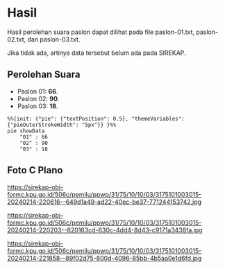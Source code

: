 # Hasil

Hasil perolehan suara paslon dapat dilihat pada file paslon-01.txt, paslon-02.txt, dan paslon-03.txt.

Jika tidak ada, artinya data tersebut belum ada pada SIREKAP.

## Perolehan Suara

 * Paslon 01: **66**.
 * Paslon 02: **90**.
 * Paslon 03: **18**.

```mermaid
%%{init: {"pie": {"textPosition": 0.5}, "themeVariables": {"pieOuterStrokeWidth": "5px"}} }%%
pie showData
    "01" : 66
    "02" : 90
    "03" : 18
```
## Foto C Plano

https://sirekap-obj-formc.kpu.go.id/506c/pemilu/ppwp/31/75/10/10/03/3175101003015-20240214-220616--649d1a49-ad22-40ec-be37-771244153742.jpg

https://sirekap-obj-formc.kpu.go.id/506c/pemilu/ppwp/31/75/10/10/03/3175101003015-20240214-220203--820163cd-630c-4dd4-8d43-c9171a3438fa.jpg

https://sirekap-obj-formc.kpu.go.id/506c/pemilu/ppwp/31/75/10/10/03/3175101003015-20240214-221858--89f02d75-800d-4096-85bb-4b5aa0e1d6fd.jpg
